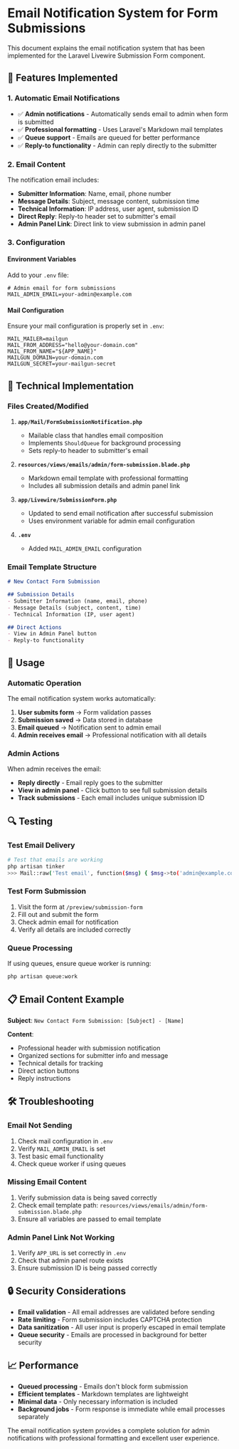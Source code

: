 # Email Notification System for Form Submissions

This document explains the email notification system that has been implemented for the Laravel Livewire Submission Form component.

## 📧 **Features Implemented**

### **1. Automatic Email Notifications**
- ✅ **Admin notifications** - Automatically sends email to admin when form is submitted
- ✅ **Professional formatting** - Uses Laravel's Markdown mail templates
- ✅ **Queue support** - Emails are queued for better performance
- ✅ **Reply-to functionality** - Admin can reply directly to the submitter

### **2. Email Content**
The notification email includes:
- **Submitter Information**: Name, email, phone number
- **Message Details**: Subject, message content, submission time
- **Technical Information**: IP address, user agent, submission ID
- **Direct Reply**: Reply-to header set to submitter's email
- **Admin Panel Link**: Direct link to view submission in admin panel

### **3. Configuration**

#### **Environment Variables**
Add to your `.env` file:
```env
# Admin email for form submissions
MAIL_ADMIN_EMAIL=your-admin@example.com
```

#### **Mail Configuration**
Ensure your mail configuration is properly set in `.env`:
```env
MAIL_MAILER=mailgun
MAIL_FROM_ADDRESS="hello@your-domain.com"
MAIL_FROM_NAME="${APP_NAME}"
MAILGUN_DOMAIN=your-domain.com
MAILGUN_SECRET=your-mailgun-secret
```

## 🔧 **Technical Implementation**

### **Files Created/Modified**

1. **`app/Mail/FormSubmissionNotification.php`**
   - Mailable class that handles email composition
   - Implements `ShouldQueue` for background processing
   - Sets reply-to header to submitter's email

2. **`resources/views/emails/admin/form-submission.blade.php`**
   - Markdown email template with professional formatting
   - Includes all submission details and admin panel link

3. **`app/Livewire/SubmissionForm.php`**
   - Updated to send email notification after successful submission
   - Uses environment variable for admin email configuration

4. **`.env`**
   - Added `MAIL_ADMIN_EMAIL` configuration

### **Email Template Structure**
```markdown
# New Contact Form Submission

## Submission Details
- Submitter Information (name, email, phone)
- Message Details (subject, content, time)
- Technical Information (IP, user agent)

## Direct Actions
- View in Admin Panel button
- Reply-to functionality
```

## 🚀 **Usage**

### **Automatic Operation**
The email notification system works automatically:

1. **User submits form** → Form validation passes
2. **Submission saved** → Data stored in database
3. **Email queued** → Notification sent to admin email
4. **Admin receives email** → Professional notification with all details

### **Admin Actions**
When admin receives the email:
- **Reply directly** - Email reply goes to the submitter
- **View in admin panel** - Click button to see full submission details
- **Track submissions** - Each email includes unique submission ID

## 🔍 **Testing**

### **Test Email Delivery**
```bash
# Test that emails are working
php artisan tinker
>>> Mail::raw('Test email', function($msg) { $msg->to('admin@example.com')->subject('Test'); });
```

### **Test Form Submission**
1. Visit the form at `/preview/submission-form`
2. Fill out and submit the form
3. Check admin email for notification
4. Verify all details are included correctly

### **Queue Processing**
If using queues, ensure queue worker is running:
```bash
php artisan queue:work
```

## 📋 **Email Content Example**

**Subject**: `New Contact Form Submission: [Subject] - [Name]`

**Content**:
- Professional header with submission notification
- Organized sections for submitter info and message
- Technical details for tracking
- Direct action buttons
- Reply instructions

## 🛠 **Troubleshooting**

### **Email Not Sending**
1. Check mail configuration in `.env`
2. Verify `MAIL_ADMIN_EMAIL` is set
3. Test basic email functionality
4. Check queue worker if using queues

### **Missing Email Content**
1. Verify submission data is being saved correctly
2. Check email template path: `resources/views/emails/admin/form-submission.blade.php`
3. Ensure all variables are passed to email template

### **Admin Panel Link Not Working**
1. Verify `APP_URL` is set correctly in `.env`
2. Check that admin panel route exists
3. Ensure submission ID is being passed correctly

## 🔒 **Security Considerations**

- **Email validation** - All email addresses are validated before sending
- **Rate limiting** - Form submission includes CAPTCHA protection
- **Data sanitization** - All user input is properly escaped in email template
- **Queue security** - Emails are processed in background for better security

## 📈 **Performance**

- **Queued processing** - Emails don't block form submission
- **Efficient templates** - Markdown templates are lightweight
- **Minimal data** - Only necessary information is included
- **Background jobs** - Form response is immediate while email processes separately

The email notification system provides a complete solution for admin notifications with professional formatting and excellent user experience.